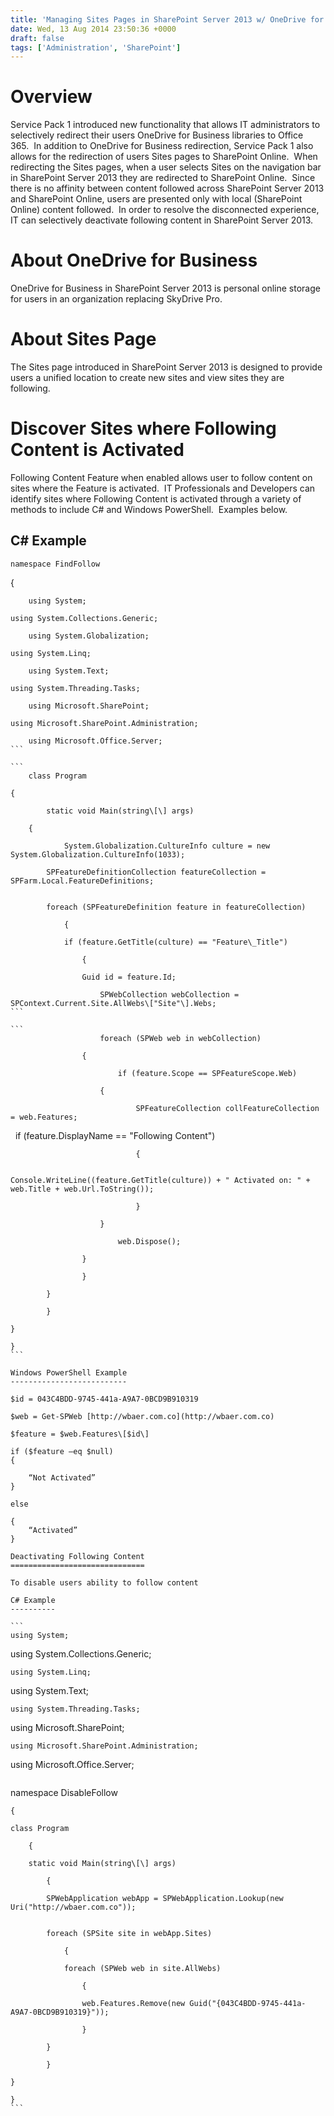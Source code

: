 ```yaml
---
title: 'Managing Sites Pages in SharePoint Server 2013 w/ OneDrive for Business Redirection in Service Pack 1'
date: Wed, 13 Aug 2014 23:50:36 +0000
draft: false
tags: ['Administration', 'SharePoint']
---
```


Overview
========

Service Pack 1 introduced new functionality that allows IT administrators to selectively redirect their users OneDrive for Business libraries to Office 365.  In addition to OneDrive for Business redirection, Service Pack 1 also allows for the redirection of users Sites pages to SharePoint Online.  When redirecting the Sites pages, when a user selects Sites on the navigation bar in SharePoint Server 2013 they are redirected to SharePoint Online.  Since there is no affinity between content followed across SharePoint Server 2013 and SharePoint Online, users are presented only with local (SharePoint Online) content followed.  In order to resolve the disconnected experience, IT can selectively deactivate following content in SharePoint Server 2013.

About OneDrive for Business
===========================

OneDrive for Business in SharePoint Server 2013 is personal online storage for users in an organization replacing SkyDrive Pro.

About Sites Page
================

The Sites page introduced in SharePoint Server 2013 is designed to provide users a unified location to create new sites and view sites they are following.

Discover Sites where Following Content is Activated
===================================================

Following Content Feature when enabled allows user to follow content on sites where the Feature is activated.  IT Professionals and Developers can identify sites where Following Content is activated through a variety of methods to include C# and Windows PowerShell.  Examples below.

C# Example
----------

```
namespace FindFollow
``````
{
``````
    using System;
``````
    using System.Collections.Generic;
``````
    using System.Globalization;
``````
    using System.Linq;
``````
    using System.Text;
``````
    using System.Threading.Tasks;
``````
    using Microsoft.SharePoint;
``````
    using Microsoft.SharePoint.Administration;
``````
    using Microsoft.Office.Server;
```

```
    class Program
``````
    {
``````
        static void Main(string\[\] args)
``````
        {
``````
            System.Globalization.CultureInfo culture = new System.Globalization.CultureInfo(1033);
``````
            SPFeatureDefinitionCollection featureCollection = SPFarm.Local.FeatureDefinitions;
```

```
            foreach (SPFeatureDefinition feature in featureCollection)
``````
            {
``````
                if (feature.GetTitle(culture) == "Feature\_Title")
``````
                {
``````
                    Guid id = feature.Id;
``````
                    SPWebCollection webCollection = SPContext.Current.Site.AllWebs\["Site"\].Webs;
```

```
                    foreach (SPWeb web in webCollection)
``````
                    {
``````
                        if (feature.Scope == SPFeatureScope.Web)
``````
                        {
``````
                            SPFeatureCollection collFeatureCollection = web.Features;
``````
  if (feature.DisplayName == "Following Content")
``````
                            {
``````
                                Console.WriteLine((feature.GetTitle(culture)) + " Activated on: " + web.Title + web.Url.ToString());
``````
                            }
``````
                        }
``````
                        web.Dispose();
``````
                    }
``````
                }
``````
            }
``````
        }
``````
    }
``````
}
```

Windows PowerShell Example
--------------------------

$id = 043C4BDD-9745-441a-A9A7-0BCD9B910319

$web = Get-SPWeb [http://wbaer.com.co](http://wbaer.com.co)

$feature = $web.Features\[$id\]

if ($feature –eq $null)  
{

    “Not Activated”  
}

else

{  
    “Activated”  
}

Deactivating Following Content
==============================

To disable users ability to follow content

C# Example
----------

```
using System;
``````
using System.Collections.Generic;
``````
using System.Linq;
``````
using System.Text;
``````
using System.Threading.Tasks;
``````
using Microsoft.SharePoint;
``````
using Microsoft.SharePoint.Administration;
``````
using Microsoft.Office.Server;
```

```
namespace DisableFollow
``````
{
``````
    class Program
``````
    {
``````
        static void Main(string\[\] args)
``````
        {
``````
            SPWebApplication webApp = SPWebApplication.Lookup(new Uri("http://wbaer.com.co"));
```

```
            foreach (SPSite site in webApp.Sites)
``````
            {
``````
                foreach (SPWeb web in site.AllWebs)
``````
                {
``````
                    web.Features.Remove(new Guid("{043C4BDD-9745-441a-A9A7-0BCD9B910319}"));
``````
                }
``````
            }
``````
        }
``````
    }
``````
}
```